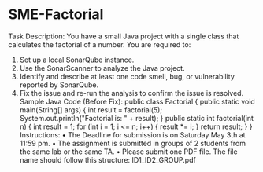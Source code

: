 # SME-Factorial

 Task Description:
You have a small Java project with a single class that calculates the factorial of a number. You
are required to:
1) Set up a local SonarQube instance.
2) Use the SonarScanner to analyze the Java project.
3) Identify and describe at least one code smell, bug, or vulnerability reported by SonarQube.
4) Fix the issue and re-run the analysis to confirm the issue is resolved.
Sample Java Code (Before Fix):
public class Factorial {
public static void main(String[] args) {
int result = factorial(5);
System.out.println("Factorial is: " + result);
}
public static int factorial(int n) {
int result = 1;
for (int i = 1; i <= n; i++) {
result *= i;
}
return result;
}
}
Instructions:
• The Deadline for submission is on Saturday May 3th at 11:59 pm.
• The assignment is submitted in groups of 2 students from the same lab or the same TA.
• Please submit one PDF file. The file name should follow this structure:
ID1_ID2_GROUP.pdf 